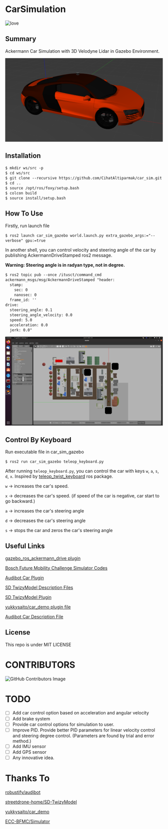 # CarSimulation

![love](http://ForTheBadge.com/images/badges/built-with-love.svg)

## Summary
Ackermann Car Simulation with 3D Velodyne Lidar in Gazebo Environment.

![car_sim](docs/ss/car_sim.png)

## Installation

```shell
$ mkdir ws/src -p
$ cd ws/src
$ git clone --recursive https://github.com/CihatAltiparmak/car_sim.git
$ cd ..
$ source /opt/ros/foxy/setup.bash
$ colcon build
$ source install/setup.bash
```

## How To Use

Firstly, run launch file

```shell
$ ros2 launch car_sim_gazebo world.launch.py extra_gazebo_args:="--verbose" gpu:=true
```

In another shell, you can control velocity and steering angle of the car by publishing AckermannDriveStamped ros2 message. 

**Warning: Steering angle is in radyan type, not in degree.** 

```shell
$ ros2 topic pub --once /itusct/command_cmd ackermann_msgs/msg/AckermannDriveStamped "header:
  stamp:
    sec: 0
    nanosec: 0
  frame_id: ''
drive:
  steering_angle: 0.1
  steering_angle_velocity: 0.0
  speed: 5.0
  acceleration: 0.0
  jerk: 0.0"
```

![gazebo_world](docs/ss/gazebo_world.png)

## Control By Keyboard

Run executable file in car_sim_gazebo

```shell
$ ros2 run car_sim_gazebo teleop_keyboard.py
```

After running `teleop_keyboard.py`, you can control the car with keys `w`, `a`, `s`, `d`, `x`. Inspired by [teleop_twist_keyboard](https://github.com/ros-teleop/teleop_twist_keyboard/blob/master/teleop_twist_keyboard.py) ros package.

`w` -> increases the car's speed.

`x` -> decreases the car's speed. (if speed of the car is negative, car start to go backward.)

`a` -> increases the car's steering angle

`d` -> decreases the car's steering angle

`s` -> stops the car and zeros the car's steering angle

## Useful Links

[gazebo_ros_ackermann_drive plugin](https://github.com/ros-simulation/gazebo_ros_pkgs/blob/foxy/gazebo_plugins/src/gazebo_ros_ackermann_drive.cpp)

[Bosch Future Mobility Challenge Simulator Codes](https://github.com/ECC-BFMC/Simulator/blob/main/src/plugins_pkgs/car_plugin/src/carlikerobot.cpp)

[Audibot Car Plugin](https://github.com/robustify/audibot/blob/ros2/audibot_gazebo/src/AudibotInterfacePlugin.cpp)

[SD TwizyModel Description Files](https://github.com/streetdrone-home/SD-TwizyModel/blob/master/streetdrone_model/sd_description/urdf/sd_twizy.urdf.xacro)

[SD TwizyModel Plugin](https://github.com/streetdrone-home/SD-TwizyModel/blob/master/streetdrone_model/sd_control/src/sd_control_plugin.cpp)

[yukkysaito/car_demo plugin file](https://github.com/yukkysaito/car_demo/blob/master/car_demo/plugins/PriusHybridPlugin.cc#L1149)

[Audibot Car Description File](https://github.com/robustify/audibot/tree/ros2/audibot_description)

## License

This repo is under MIT LICENSE

# CONTRIBUTORS

![GitHub Contributors Image](https://avatars.githubusercontent.com/u/35902471?v=4)

# TODO

- [ ] Add car control option based on acceleration and angular velocity
- [ ] Add brake system
- [ ] Provide car control options for simulation to user.
- [ ] Improve PID. Provide better PID parameters for linear velocity control and steering degree control. (Parameters are found by trial and error method.)
- [ ] Add IMU sensor
- [ ] Add GPS sensor
- [ ] Any innovative idea.

# Thanks To

[robustify/audibot](https://github.com/robustify/audibot)

[streetdrone-home/SD-TwizyModel](https://github.com/streetdrone-home/SD-TwizyModel)

[yukkysaito/car_demo](https://github.com/yukkysaito/car_demo)

[ECC-BFMC/Simulator](https://github.com/ECC-BFMC/Simulator)
